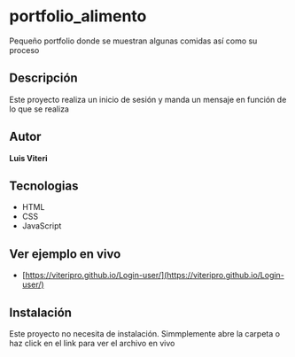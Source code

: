 # portfolio_alimento
Pequeño portfolio donde se muestran algunas comidas así como su proceso

## Descripción
Este proyecto realiza un inicio de sesión y manda un mensaje en función de lo que se realiza

## Autor
**Luis Viteri**

## Tecnologias
- HTML
- CSS
- JavaScript

## Ver ejemplo en vivo
- [https://viteripro.github.io/Login-user/](https://viteripro.github.io/Login-user/)

## Instalación
Este proyecto no necesita de instalación. Simmplemente abre la carpeta o haz click en el link para ver el archivo en vivo
